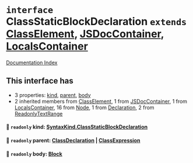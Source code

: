 # `interface` ClassStaticBlockDeclaration `extends` [ClassElement](../interface.ClassElement/README.md), [JSDocContainer](../interface.JSDocContainer/README.md), [LocalsContainer](../interface.LocalsContainer/README.md)

[Documentation Index](../README.md)

## This interface has

- 3 properties:
[kind](#-readonly-kind-syntaxkindclassstaticblockdeclaration),
[parent](#-readonly-parent-classdeclaration--classexpression),
[body](#-readonly-body-block)
- 2 inherited members from [ClassElement](../interface.ClassElement/README.md), 1 from [JSDocContainer](../interface.JSDocContainer/README.md), 1 from [LocalsContainer](../interface.LocalsContainer/README.md), 16 from [Node](../interface.Node/README.md), 1 from [Declaration](../interface.Declaration/README.md), 2 from [ReadonlyTextRange](../interface.ReadonlyTextRange/README.md)


#### 📄 `readonly` kind: [SyntaxKind.ClassStaticBlockDeclaration](../enum.SyntaxKind/README.md#classstaticblockdeclaration--175)



#### 📄 `readonly` parent: [ClassDeclaration](../interface.ClassDeclaration/README.md) | [ClassExpression](../interface.ClassExpression/README.md)



#### 📄 `readonly` body: [Block](../interface.Block/README.md)



